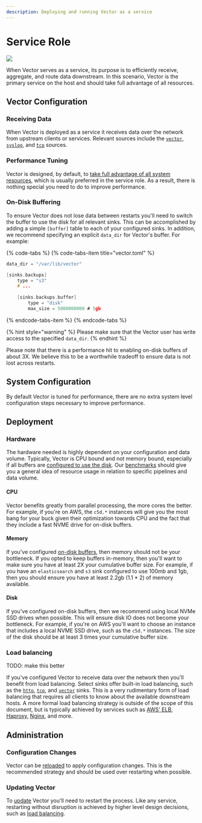 ```yaml
---
description: Deploying and running Vector as a service
---
```


# Service Role

![](../../../assets/centralized-service.svg)

When Vector serves as a service, its purpose is to efficiently receive,
aggregate, and route data downstream. In this scenario, Vector is the primary
service on the host and should take full advantage of all resources.

## Vector Configuration

### Receiving Data

When Vector is deployed as a service it receives data over the network from
upstream clients or services. Relevant sources include the
[`vector`][docs.vector_source], [`syslog`][docs.syslog_source], and
[`tcp`][docs.tcp_source] sources.

### Performance Tuning

Vector is designed, by default, to [take full advantage of all system \
resources][docs.performance], which is usually preferred in the service role.
As a result, there is nothing special you need to do to improve performance.

### On-Disk Buffering

To ensure Vector does not lose data between restarts you'll need to switch
the buffer to use the disk for all relevant sinks. This can be accomplished
by adding a simple `[buffer]` table to each of your configured sinks. In
addition, we recommend specifying an explicit `data_dir` for Vector's buffer.
For example:

{% code-tabs %}
{% code-tabs-item title="vector.toml" %}
```c
data_dir = "/var/lib/vector"

[sinks.backups]
    type = "s3"
    # ...
    
    [sinks.backups.buffer]
        type = "disk"
        max_size = 5000000000 # 5gb
```
{% endcode-tabs-item %}
{% endcode-tabs %}

{% hint style="warning" %}
Please make sure that the Vector user has write access to the specified
`data_dir`.
{% endhint %}

Please note that there is a performance hit to enabling on-disk buffers of
about 3X. We believe this to be a worthwhile tradeoff to ensure data is not
lost across restarts.

## System Configuration

By default Vector is tuned for performance, there are no extra system level
configuration steps necessary to improve performance.

## Deployment

### Hardware

The hardware needed is highly dependent on your configuration and data volume.
Typically, Vector is CPU bound and not memory bound, especially if all buffers
are [configured to use the disk][docs.service_role.on-disk-buffering]. Our
[benchmarks][docs.performance] should give you a general idea of resource usage
in relation to specific pipelines and data volume.

#### CPU

Vector benefits greatly from parallel processing, the more cores the better.
For example, if you're on AWS, the `c5d.*` instances will give you the most
bang for your buck given their optimization towards CPU and the fact that
they include a fast NVME drive for on-disk buffers.

#### Memory

If you've configured [on-disk buffers][docs.service_role.on-disk-buffering],
then memory should not be your bottleneck. If you opted to keep buffers
in-memory, then you'll want to make sure you have at least 2X your cumulative
buffer size. For example, if you have an `elasticsearch` and `s3` sink
configured to use 100mb and 1gb, then you should ensure you have at least
2.2gb \(1.1 \* 2\) of memory available.

#### Disk

If you've configured on-disk buffers, then we recommend using local NVMe SSD
drives when possible. This will ensure disk IO does not become your bottleneck.
For example, if you're on AWS you'll want to choose an instance that includes a
local NVME SSD drive, such as the `c5d.*` instances. The size of the disk should
be at least 3 times your cumulative buffer size.

### Load balancing

TODO: make this better

If you've configured Vector to receive data over the network then you'll
benefit from load balancing. Select sinks offer built-in load balancing,
such as the [`http`][docs.http_sink], [`tcp`][docs.tcp_sink], and
[`vector`][docs.vector_sink] sinks. This is a very rudimentary form of load
balancing that requires all clients to know about the available downstream
hosts. A more formal load balancing strategy is outside of the scope of this
document, but is typically achieved by services such as
[AWS' ELB][url.aws_elb], [Haproxy][url.haproxy], [Nginx][url.nginx], and more.

## Administration

### Configuration Changes

Vector can be [reloaded][docs.reloading] to apply configuration changes.
This is the recommended strategy and should be used over restarting when
possible.

### Updating Vector

To [update][docs.updating] Vector you'll need to restart the process. Like any
service, restarting without disruption is achieved by higher level design
decisions, such as [load balancing][docs.service_role.load-balancing].


[docs.http_sink]: ../../../usage/configuration/sinks/http.md
[docs.performance]: ../../../performance.md
[docs.reloading]: ../../../usage/administration/reloading.md
[docs.service_role.load-balancing]: ../../../setup/deployment/roles/service.md#load-balancing
[docs.service_role.on-disk-buffering]: ../../../setup/deployment/roles/service.md#on-disk-buffering
[docs.syslog_source]: ../../../usage/configuration/sources/syslog.md
[docs.tcp_sink]: ../../../usage/configuration/sinks/tcp.md
[docs.tcp_source]: ../../../usage/configuration/sources/tcp.md
[docs.updating]: ../../../usage/administration/updating
[docs.vector_sink]: ../../../usage/configuration/sinks/vector.md
[docs.vector_source]: ../../../usage/configuration/sources/vector.md
[url.aws_elb]: https://aws.amazon.com/elasticloadbalancing/
[url.haproxy]: https://www.haproxy.org/
[url.nginx]: https://www.nginx.com/
